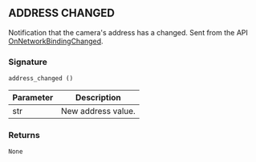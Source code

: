## ADDRESS CHANGED

Notification that the camera's address has a changed. Sent from the API [OnNetworkBindingChanged][1].


### Signature

`address_changed ()`


| Parameter | Description |
| --- | --- |
| str | New address value. |


### Returns

`None`

[1]:	https://control4.github.io/docs-driverworks-api/#onnetworkbindingchanged